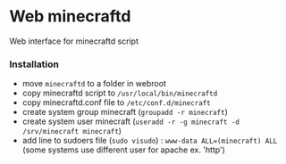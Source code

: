 # Web minecraftd
Web interface for minecraftd script

### Installation
 * move `minecraftd` to a folder in webroot
 * copy minecraftd script to `/usr/local/bin/minecraftd`
 * copy minecraftd.conf file to `/etc/conf.d/minecraft`
 * create system group minecraft (`groupadd -r minecraft`)
 * create system user minecraft (`useradd -r -g minecraft -d /srv/minecraft minecraft`)
 * add line to sudoers file (`sudo visudo`) : `www-data ALL=(minecraft) ALL` (some systems use different user for apache ex. 'http')

